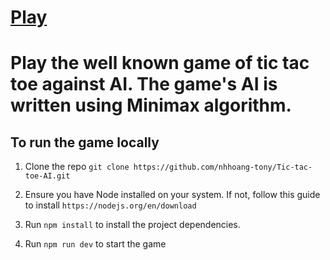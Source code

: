 # <a href="https://tictactoe.tonynguyen61.com" target="_blank" rel="noopener noreferrer">Play</a>

# Play the well known game of tic tac toe against AI. The game's AI is written using Minimax algorithm.

## To run the game locally

1. Clone the repo `git clone https://github.com/nhhoang-tony/Tic-tac-toe-AI.git`  

2. Ensure you have Node installed on your system. If not, follow this guide to install `https://nodejs.org/en/download`  

3. Run `npm install` to install the project dependencies.  

4. Run `npm run dev` to start the game  
